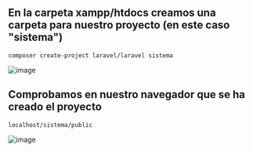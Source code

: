 ## En la carpeta xampp/htdocs creamos una carpeta para nuestro proyecto (en este caso "sistema")
```
composer create-project laravel/laravel sistema
```
![image](https://user-images.githubusercontent.com/93767832/156916650-c0e3759d-71d2-41fe-9e0f-ec02e07696b5.png)

## Comprobamos en nuestro navegador que se ha creado el proyecto
```
localhost/sistema/public
```
![image](https://user-images.githubusercontent.com/93767832/156916787-035ef253-9d03-4488-91a5-ac4acd3f5c2d.png)



